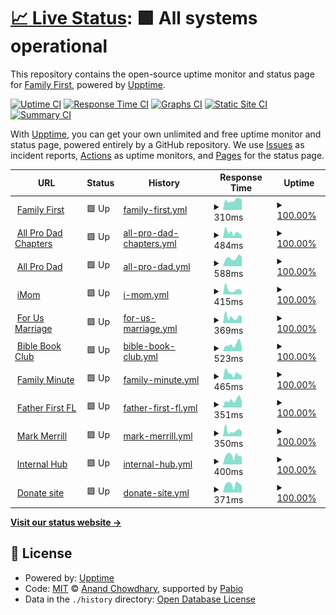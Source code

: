 # [📈 Live Status](https://demo.upptime.js.org): <!--live status--> **🟩 All systems operational**

This repository contains the open-source uptime monitor and status page for [Family First](https://www.familyfirst.net), powered by [Upptime](https://github.com/upptime/upptime).

[![Uptime CI](https://github.com/FamilyFirstAPD/ff-uptime/workflows/Uptime%20CI/badge.svg)](https://github.com/FamilyFirstAPD/ff-uptime/actions?query=workflow%3A%22Uptime+CI%22)
[![Response Time CI](https://github.com/FamilyFirstAPD/ff-uptime/workflows/Response%20Time%20CI/badge.svg)](https://github.com/FamilyFirstAPD/ff-uptime/actions?query=workflow%3A%22Response+Time+CI%22)
[![Graphs CI](https://github.com/FamilyFirstAPD/ff-uptime/workflows/Graphs%20CI/badge.svg)](https://github.com/FamilyFirstAPD/ff-uptime/actions?query=workflow%3A%22Graphs+CI%22)
[![Static Site CI](https://github.com/FamilyFirstAPD/ff-uptime/workflows/Static%20Site%20CI/badge.svg)](https://github.com/FamilyFirstAPD/ff-uptime/actions?query=workflow%3A%22Static+Site+CI%22)
[![Summary CI](https://github.com/FamilyFirstAPD/ff-uptime/workflows/Summary%20CI/badge.svg)](https://github.com/FamilyFirstAPD/ff-uptime/actions?query=workflow%3A%22Summary+CI%22)

With [Upptime](https://upptime.js.org), you can get your own unlimited and free uptime monitor and status page, powered entirely by a GitHub repository. We use [Issues](https://github.com/FamilyFirstAPD/ff-uptime/issues) as incident reports, [Actions](https://github.com/FamilyFirstAPD/ff-uptime/actions) as uptime monitors, and [Pages](https://demo.upptime.js.org) for the status page.

<!--start: status pages-->
<!-- This summary is generated by Upptime (https://github.com/upptime/upptime) -->
<!-- Do not edit this manually, your changes will be overwritten -->
<!-- prettier-ignore -->
| URL | Status | History | Response Time | Uptime |
| --- | ------ | ------- | ------------- | ------ |
| <img alt="" src="https://icons.duckduckgo.com/ip3/familyfirst.net.ico" height="13"> [Family First](https://familyfirst.net) | 🟩 Up | [family-first.yml](https://github.com/FamilyFirstAPD/ff-uptime/commits/HEAD/history/family-first.yml) | <details><summary><img alt="Response time graph" src="./graphs/family-first/response-time-week.png" height="20"> 310ms</summary><br><a href="https://FamilyFirstAPD.github.io/ff-uptime/history/family-first"><img alt="Response time 278" src="https://img.shields.io/endpoint?url=https%3A%2F%2Fraw.githubusercontent.com%2FFamilyFirstAPD%2Fff-uptime%2FHEAD%2Fapi%2Ffamily-first%2Fresponse-time.json"></a><br><a href="https://FamilyFirstAPD.github.io/ff-uptime/history/family-first"><img alt="24-hour response time 340" src="https://img.shields.io/endpoint?url=https%3A%2F%2Fraw.githubusercontent.com%2FFamilyFirstAPD%2Fff-uptime%2FHEAD%2Fapi%2Ffamily-first%2Fresponse-time-day.json"></a><br><a href="https://FamilyFirstAPD.github.io/ff-uptime/history/family-first"><img alt="7-day response time 310" src="https://img.shields.io/endpoint?url=https%3A%2F%2Fraw.githubusercontent.com%2FFamilyFirstAPD%2Fff-uptime%2FHEAD%2Fapi%2Ffamily-first%2Fresponse-time-week.json"></a><br><a href="https://FamilyFirstAPD.github.io/ff-uptime/history/family-first"><img alt="30-day response time 337" src="https://img.shields.io/endpoint?url=https%3A%2F%2Fraw.githubusercontent.com%2FFamilyFirstAPD%2Fff-uptime%2FHEAD%2Fapi%2Ffamily-first%2Fresponse-time-month.json"></a><br><a href="https://FamilyFirstAPD.github.io/ff-uptime/history/family-first"><img alt="1-year response time 278" src="https://img.shields.io/endpoint?url=https%3A%2F%2Fraw.githubusercontent.com%2FFamilyFirstAPD%2Fff-uptime%2FHEAD%2Fapi%2Ffamily-first%2Fresponse-time-year.json"></a></details> | <details><summary><a href="https://FamilyFirstAPD.github.io/ff-uptime/history/family-first">100.00%</a></summary><a href="https://FamilyFirstAPD.github.io/ff-uptime/history/family-first"><img alt="All-time uptime 99.91%" src="https://img.shields.io/endpoint?url=https%3A%2F%2Fraw.githubusercontent.com%2FFamilyFirstAPD%2Fff-uptime%2FHEAD%2Fapi%2Ffamily-first%2Fuptime.json"></a><br><a href="https://FamilyFirstAPD.github.io/ff-uptime/history/family-first"><img alt="24-hour uptime 100.00%" src="https://img.shields.io/endpoint?url=https%3A%2F%2Fraw.githubusercontent.com%2FFamilyFirstAPD%2Fff-uptime%2FHEAD%2Fapi%2Ffamily-first%2Fuptime-day.json"></a><br><a href="https://FamilyFirstAPD.github.io/ff-uptime/history/family-first"><img alt="7-day uptime 100.00%" src="https://img.shields.io/endpoint?url=https%3A%2F%2Fraw.githubusercontent.com%2FFamilyFirstAPD%2Fff-uptime%2FHEAD%2Fapi%2Ffamily-first%2Fuptime-week.json"></a><br><a href="https://FamilyFirstAPD.github.io/ff-uptime/history/family-first"><img alt="30-day uptime 100.00%" src="https://img.shields.io/endpoint?url=https%3A%2F%2Fraw.githubusercontent.com%2FFamilyFirstAPD%2Fff-uptime%2FHEAD%2Fapi%2Ffamily-first%2Fuptime-month.json"></a><br><a href="https://FamilyFirstAPD.github.io/ff-uptime/history/family-first"><img alt="1-year uptime 99.91%" src="https://img.shields.io/endpoint?url=https%3A%2F%2Fraw.githubusercontent.com%2FFamilyFirstAPD%2Fff-uptime%2FHEAD%2Fapi%2Ffamily-first%2Fuptime-year.json"></a></details>
| <img alt="" src="https://icons.duckduckgo.com/ip3/allprodadchapters.com.ico" height="13"> [All Pro Dad Chapters](https://allprodadchapters.com) | 🟩 Up | [all-pro-dad-chapters.yml](https://github.com/FamilyFirstAPD/ff-uptime/commits/HEAD/history/all-pro-dad-chapters.yml) | <details><summary><img alt="Response time graph" src="./graphs/all-pro-dad-chapters/response-time-week.png" height="20"> 484ms</summary><br><a href="https://FamilyFirstAPD.github.io/ff-uptime/history/all-pro-dad-chapters"><img alt="Response time 445" src="https://img.shields.io/endpoint?url=https%3A%2F%2Fraw.githubusercontent.com%2FFamilyFirstAPD%2Fff-uptime%2FHEAD%2Fapi%2Fall-pro-dad-chapters%2Fresponse-time.json"></a><br><a href="https://FamilyFirstAPD.github.io/ff-uptime/history/all-pro-dad-chapters"><img alt="24-hour response time 410" src="https://img.shields.io/endpoint?url=https%3A%2F%2Fraw.githubusercontent.com%2FFamilyFirstAPD%2Fff-uptime%2FHEAD%2Fapi%2Fall-pro-dad-chapters%2Fresponse-time-day.json"></a><br><a href="https://FamilyFirstAPD.github.io/ff-uptime/history/all-pro-dad-chapters"><img alt="7-day response time 484" src="https://img.shields.io/endpoint?url=https%3A%2F%2Fraw.githubusercontent.com%2FFamilyFirstAPD%2Fff-uptime%2FHEAD%2Fapi%2Fall-pro-dad-chapters%2Fresponse-time-week.json"></a><br><a href="https://FamilyFirstAPD.github.io/ff-uptime/history/all-pro-dad-chapters"><img alt="30-day response time 598" src="https://img.shields.io/endpoint?url=https%3A%2F%2Fraw.githubusercontent.com%2FFamilyFirstAPD%2Fff-uptime%2FHEAD%2Fapi%2Fall-pro-dad-chapters%2Fresponse-time-month.json"></a><br><a href="https://FamilyFirstAPD.github.io/ff-uptime/history/all-pro-dad-chapters"><img alt="1-year response time 445" src="https://img.shields.io/endpoint?url=https%3A%2F%2Fraw.githubusercontent.com%2FFamilyFirstAPD%2Fff-uptime%2FHEAD%2Fapi%2Fall-pro-dad-chapters%2Fresponse-time-year.json"></a></details> | <details><summary><a href="https://FamilyFirstAPD.github.io/ff-uptime/history/all-pro-dad-chapters">100.00%</a></summary><a href="https://FamilyFirstAPD.github.io/ff-uptime/history/all-pro-dad-chapters"><img alt="All-time uptime 99.99%" src="https://img.shields.io/endpoint?url=https%3A%2F%2Fraw.githubusercontent.com%2FFamilyFirstAPD%2Fff-uptime%2FHEAD%2Fapi%2Fall-pro-dad-chapters%2Fuptime.json"></a><br><a href="https://FamilyFirstAPD.github.io/ff-uptime/history/all-pro-dad-chapters"><img alt="24-hour uptime 100.00%" src="https://img.shields.io/endpoint?url=https%3A%2F%2Fraw.githubusercontent.com%2FFamilyFirstAPD%2Fff-uptime%2FHEAD%2Fapi%2Fall-pro-dad-chapters%2Fuptime-day.json"></a><br><a href="https://FamilyFirstAPD.github.io/ff-uptime/history/all-pro-dad-chapters"><img alt="7-day uptime 100.00%" src="https://img.shields.io/endpoint?url=https%3A%2F%2Fraw.githubusercontent.com%2FFamilyFirstAPD%2Fff-uptime%2FHEAD%2Fapi%2Fall-pro-dad-chapters%2Fuptime-week.json"></a><br><a href="https://FamilyFirstAPD.github.io/ff-uptime/history/all-pro-dad-chapters"><img alt="30-day uptime 100.00%" src="https://img.shields.io/endpoint?url=https%3A%2F%2Fraw.githubusercontent.com%2FFamilyFirstAPD%2Fff-uptime%2FHEAD%2Fapi%2Fall-pro-dad-chapters%2Fuptime-month.json"></a><br><a href="https://FamilyFirstAPD.github.io/ff-uptime/history/all-pro-dad-chapters"><img alt="1-year uptime 99.99%" src="https://img.shields.io/endpoint?url=https%3A%2F%2Fraw.githubusercontent.com%2FFamilyFirstAPD%2Fff-uptime%2FHEAD%2Fapi%2Fall-pro-dad-chapters%2Fuptime-year.json"></a></details>
| <img alt="" src="https://icons.duckduckgo.com/ip3/www.allprodad.com.ico" height="13"> [All Pro Dad](https://www.allprodad.com) | 🟩 Up | [all-pro-dad.yml](https://github.com/FamilyFirstAPD/ff-uptime/commits/HEAD/history/all-pro-dad.yml) | <details><summary><img alt="Response time graph" src="./graphs/all-pro-dad/response-time-week.png" height="20"> 588ms</summary><br><a href="https://FamilyFirstAPD.github.io/ff-uptime/history/all-pro-dad"><img alt="Response time 297" src="https://img.shields.io/endpoint?url=https%3A%2F%2Fraw.githubusercontent.com%2FFamilyFirstAPD%2Fff-uptime%2FHEAD%2Fapi%2Fall-pro-dad%2Fresponse-time.json"></a><br><a href="https://FamilyFirstAPD.github.io/ff-uptime/history/all-pro-dad"><img alt="24-hour response time 509" src="https://img.shields.io/endpoint?url=https%3A%2F%2Fraw.githubusercontent.com%2FFamilyFirstAPD%2Fff-uptime%2FHEAD%2Fapi%2Fall-pro-dad%2Fresponse-time-day.json"></a><br><a href="https://FamilyFirstAPD.github.io/ff-uptime/history/all-pro-dad"><img alt="7-day response time 588" src="https://img.shields.io/endpoint?url=https%3A%2F%2Fraw.githubusercontent.com%2FFamilyFirstAPD%2Fff-uptime%2FHEAD%2Fapi%2Fall-pro-dad%2Fresponse-time-week.json"></a><br><a href="https://FamilyFirstAPD.github.io/ff-uptime/history/all-pro-dad"><img alt="30-day response time 546" src="https://img.shields.io/endpoint?url=https%3A%2F%2Fraw.githubusercontent.com%2FFamilyFirstAPD%2Fff-uptime%2FHEAD%2Fapi%2Fall-pro-dad%2Fresponse-time-month.json"></a><br><a href="https://FamilyFirstAPD.github.io/ff-uptime/history/all-pro-dad"><img alt="1-year response time 297" src="https://img.shields.io/endpoint?url=https%3A%2F%2Fraw.githubusercontent.com%2FFamilyFirstAPD%2Fff-uptime%2FHEAD%2Fapi%2Fall-pro-dad%2Fresponse-time-year.json"></a></details> | <details><summary><a href="https://FamilyFirstAPD.github.io/ff-uptime/history/all-pro-dad">100.00%</a></summary><a href="https://FamilyFirstAPD.github.io/ff-uptime/history/all-pro-dad"><img alt="All-time uptime 100.00%" src="https://img.shields.io/endpoint?url=https%3A%2F%2Fraw.githubusercontent.com%2FFamilyFirstAPD%2Fff-uptime%2FHEAD%2Fapi%2Fall-pro-dad%2Fuptime.json"></a><br><a href="https://FamilyFirstAPD.github.io/ff-uptime/history/all-pro-dad"><img alt="24-hour uptime 100.00%" src="https://img.shields.io/endpoint?url=https%3A%2F%2Fraw.githubusercontent.com%2FFamilyFirstAPD%2Fff-uptime%2FHEAD%2Fapi%2Fall-pro-dad%2Fuptime-day.json"></a><br><a href="https://FamilyFirstAPD.github.io/ff-uptime/history/all-pro-dad"><img alt="7-day uptime 100.00%" src="https://img.shields.io/endpoint?url=https%3A%2F%2Fraw.githubusercontent.com%2FFamilyFirstAPD%2Fff-uptime%2FHEAD%2Fapi%2Fall-pro-dad%2Fuptime-week.json"></a><br><a href="https://FamilyFirstAPD.github.io/ff-uptime/history/all-pro-dad"><img alt="30-day uptime 100.00%" src="https://img.shields.io/endpoint?url=https%3A%2F%2Fraw.githubusercontent.com%2FFamilyFirstAPD%2Fff-uptime%2FHEAD%2Fapi%2Fall-pro-dad%2Fuptime-month.json"></a><br><a href="https://FamilyFirstAPD.github.io/ff-uptime/history/all-pro-dad"><img alt="1-year uptime 100.00%" src="https://img.shields.io/endpoint?url=https%3A%2F%2Fraw.githubusercontent.com%2FFamilyFirstAPD%2Fff-uptime%2FHEAD%2Fapi%2Fall-pro-dad%2Fuptime-year.json"></a></details>
| <img alt="" src="https://icons.duckduckgo.com/ip3/www.imom.com.ico" height="13"> [iMom](https://www.imom.com) | 🟩 Up | [i-mom.yml](https://github.com/FamilyFirstAPD/ff-uptime/commits/HEAD/history/i-mom.yml) | <details><summary><img alt="Response time graph" src="./graphs/i-mom/response-time-week.png" height="20"> 415ms</summary><br><a href="https://FamilyFirstAPD.github.io/ff-uptime/history/i-mom"><img alt="Response time 461" src="https://img.shields.io/endpoint?url=https%3A%2F%2Fraw.githubusercontent.com%2FFamilyFirstAPD%2Fff-uptime%2FHEAD%2Fapi%2Fi-mom%2Fresponse-time.json"></a><br><a href="https://FamilyFirstAPD.github.io/ff-uptime/history/i-mom"><img alt="24-hour response time 525" src="https://img.shields.io/endpoint?url=https%3A%2F%2Fraw.githubusercontent.com%2FFamilyFirstAPD%2Fff-uptime%2FHEAD%2Fapi%2Fi-mom%2Fresponse-time-day.json"></a><br><a href="https://FamilyFirstAPD.github.io/ff-uptime/history/i-mom"><img alt="7-day response time 415" src="https://img.shields.io/endpoint?url=https%3A%2F%2Fraw.githubusercontent.com%2FFamilyFirstAPD%2Fff-uptime%2FHEAD%2Fapi%2Fi-mom%2Fresponse-time-week.json"></a><br><a href="https://FamilyFirstAPD.github.io/ff-uptime/history/i-mom"><img alt="30-day response time 506" src="https://img.shields.io/endpoint?url=https%3A%2F%2Fraw.githubusercontent.com%2FFamilyFirstAPD%2Fff-uptime%2FHEAD%2Fapi%2Fi-mom%2Fresponse-time-month.json"></a><br><a href="https://FamilyFirstAPD.github.io/ff-uptime/history/i-mom"><img alt="1-year response time 461" src="https://img.shields.io/endpoint?url=https%3A%2F%2Fraw.githubusercontent.com%2FFamilyFirstAPD%2Fff-uptime%2FHEAD%2Fapi%2Fi-mom%2Fresponse-time-year.json"></a></details> | <details><summary><a href="https://FamilyFirstAPD.github.io/ff-uptime/history/i-mom">100.00%</a></summary><a href="https://FamilyFirstAPD.github.io/ff-uptime/history/i-mom"><img alt="All-time uptime 100.00%" src="https://img.shields.io/endpoint?url=https%3A%2F%2Fraw.githubusercontent.com%2FFamilyFirstAPD%2Fff-uptime%2FHEAD%2Fapi%2Fi-mom%2Fuptime.json"></a><br><a href="https://FamilyFirstAPD.github.io/ff-uptime/history/i-mom"><img alt="24-hour uptime 100.00%" src="https://img.shields.io/endpoint?url=https%3A%2F%2Fraw.githubusercontent.com%2FFamilyFirstAPD%2Fff-uptime%2FHEAD%2Fapi%2Fi-mom%2Fuptime-day.json"></a><br><a href="https://FamilyFirstAPD.github.io/ff-uptime/history/i-mom"><img alt="7-day uptime 100.00%" src="https://img.shields.io/endpoint?url=https%3A%2F%2Fraw.githubusercontent.com%2FFamilyFirstAPD%2Fff-uptime%2FHEAD%2Fapi%2Fi-mom%2Fuptime-week.json"></a><br><a href="https://FamilyFirstAPD.github.io/ff-uptime/history/i-mom"><img alt="30-day uptime 100.00%" src="https://img.shields.io/endpoint?url=https%3A%2F%2Fraw.githubusercontent.com%2FFamilyFirstAPD%2Fff-uptime%2FHEAD%2Fapi%2Fi-mom%2Fuptime-month.json"></a><br><a href="https://FamilyFirstAPD.github.io/ff-uptime/history/i-mom"><img alt="1-year uptime 100.00%" src="https://img.shields.io/endpoint?url=https%3A%2F%2Fraw.githubusercontent.com%2FFamilyFirstAPD%2Fff-uptime%2FHEAD%2Fapi%2Fi-mom%2Fuptime-year.json"></a></details>
| <img alt="" src="https://icons.duckduckgo.com/ip3/forusmarriage.com.ico" height="13"> [For Us Marriage](https://forusmarriage.com) | 🟩 Up | [for-us-marriage.yml](https://github.com/FamilyFirstAPD/ff-uptime/commits/HEAD/history/for-us-marriage.yml) | <details><summary><img alt="Response time graph" src="./graphs/for-us-marriage/response-time-week.png" height="20"> 369ms</summary><br><a href="https://FamilyFirstAPD.github.io/ff-uptime/history/for-us-marriage"><img alt="Response time 503" src="https://img.shields.io/endpoint?url=https%3A%2F%2Fraw.githubusercontent.com%2FFamilyFirstAPD%2Fff-uptime%2FHEAD%2Fapi%2Ffor-us-marriage%2Fresponse-time.json"></a><br><a href="https://FamilyFirstAPD.github.io/ff-uptime/history/for-us-marriage"><img alt="24-hour response time 374" src="https://img.shields.io/endpoint?url=https%3A%2F%2Fraw.githubusercontent.com%2FFamilyFirstAPD%2Fff-uptime%2FHEAD%2Fapi%2Ffor-us-marriage%2Fresponse-time-day.json"></a><br><a href="https://FamilyFirstAPD.github.io/ff-uptime/history/for-us-marriage"><img alt="7-day response time 369" src="https://img.shields.io/endpoint?url=https%3A%2F%2Fraw.githubusercontent.com%2FFamilyFirstAPD%2Fff-uptime%2FHEAD%2Fapi%2Ffor-us-marriage%2Fresponse-time-week.json"></a><br><a href="https://FamilyFirstAPD.github.io/ff-uptime/history/for-us-marriage"><img alt="30-day response time 528" src="https://img.shields.io/endpoint?url=https%3A%2F%2Fraw.githubusercontent.com%2FFamilyFirstAPD%2Fff-uptime%2FHEAD%2Fapi%2Ffor-us-marriage%2Fresponse-time-month.json"></a><br><a href="https://FamilyFirstAPD.github.io/ff-uptime/history/for-us-marriage"><img alt="1-year response time 503" src="https://img.shields.io/endpoint?url=https%3A%2F%2Fraw.githubusercontent.com%2FFamilyFirstAPD%2Fff-uptime%2FHEAD%2Fapi%2Ffor-us-marriage%2Fresponse-time-year.json"></a></details> | <details><summary><a href="https://FamilyFirstAPD.github.io/ff-uptime/history/for-us-marriage">100.00%</a></summary><a href="https://FamilyFirstAPD.github.io/ff-uptime/history/for-us-marriage"><img alt="All-time uptime 99.93%" src="https://img.shields.io/endpoint?url=https%3A%2F%2Fraw.githubusercontent.com%2FFamilyFirstAPD%2Fff-uptime%2FHEAD%2Fapi%2Ffor-us-marriage%2Fuptime.json"></a><br><a href="https://FamilyFirstAPD.github.io/ff-uptime/history/for-us-marriage"><img alt="24-hour uptime 100.00%" src="https://img.shields.io/endpoint?url=https%3A%2F%2Fraw.githubusercontent.com%2FFamilyFirstAPD%2Fff-uptime%2FHEAD%2Fapi%2Ffor-us-marriage%2Fuptime-day.json"></a><br><a href="https://FamilyFirstAPD.github.io/ff-uptime/history/for-us-marriage"><img alt="7-day uptime 100.00%" src="https://img.shields.io/endpoint?url=https%3A%2F%2Fraw.githubusercontent.com%2FFamilyFirstAPD%2Fff-uptime%2FHEAD%2Fapi%2Ffor-us-marriage%2Fuptime-week.json"></a><br><a href="https://FamilyFirstAPD.github.io/ff-uptime/history/for-us-marriage"><img alt="30-day uptime 100.00%" src="https://img.shields.io/endpoint?url=https%3A%2F%2Fraw.githubusercontent.com%2FFamilyFirstAPD%2Fff-uptime%2FHEAD%2Fapi%2Ffor-us-marriage%2Fuptime-month.json"></a><br><a href="https://FamilyFirstAPD.github.io/ff-uptime/history/for-us-marriage"><img alt="1-year uptime 99.93%" src="https://img.shields.io/endpoint?url=https%3A%2F%2Fraw.githubusercontent.com%2FFamilyFirstAPD%2Fff-uptime%2FHEAD%2Fapi%2Ffor-us-marriage%2Fuptime-year.json"></a></details>
| <img alt="" src="https://icons.duckduckgo.com/ip3/www.biblebookclubpodcast.com.ico" height="13"> [Bible Book Club](https://www.biblebookclubpodcast.com) | 🟩 Up | [bible-book-club.yml](https://github.com/FamilyFirstAPD/ff-uptime/commits/HEAD/history/bible-book-club.yml) | <details><summary><img alt="Response time graph" src="./graphs/bible-book-club/response-time-week.png" height="20"> 523ms</summary><br><a href="https://FamilyFirstAPD.github.io/ff-uptime/history/bible-book-club"><img alt="Response time 375" src="https://img.shields.io/endpoint?url=https%3A%2F%2Fraw.githubusercontent.com%2FFamilyFirstAPD%2Fff-uptime%2FHEAD%2Fapi%2Fbible-book-club%2Fresponse-time.json"></a><br><a href="https://FamilyFirstAPD.github.io/ff-uptime/history/bible-book-club"><img alt="24-hour response time 490" src="https://img.shields.io/endpoint?url=https%3A%2F%2Fraw.githubusercontent.com%2FFamilyFirstAPD%2Fff-uptime%2FHEAD%2Fapi%2Fbible-book-club%2Fresponse-time-day.json"></a><br><a href="https://FamilyFirstAPD.github.io/ff-uptime/history/bible-book-club"><img alt="7-day response time 523" src="https://img.shields.io/endpoint?url=https%3A%2F%2Fraw.githubusercontent.com%2FFamilyFirstAPD%2Fff-uptime%2FHEAD%2Fapi%2Fbible-book-club%2Fresponse-time-week.json"></a><br><a href="https://FamilyFirstAPD.github.io/ff-uptime/history/bible-book-club"><img alt="30-day response time 495" src="https://img.shields.io/endpoint?url=https%3A%2F%2Fraw.githubusercontent.com%2FFamilyFirstAPD%2Fff-uptime%2FHEAD%2Fapi%2Fbible-book-club%2Fresponse-time-month.json"></a><br><a href="https://FamilyFirstAPD.github.io/ff-uptime/history/bible-book-club"><img alt="1-year response time 375" src="https://img.shields.io/endpoint?url=https%3A%2F%2Fraw.githubusercontent.com%2FFamilyFirstAPD%2Fff-uptime%2FHEAD%2Fapi%2Fbible-book-club%2Fresponse-time-year.json"></a></details> | <details><summary><a href="https://FamilyFirstAPD.github.io/ff-uptime/history/bible-book-club">100.00%</a></summary><a href="https://FamilyFirstAPD.github.io/ff-uptime/history/bible-book-club"><img alt="All-time uptime 100.00%" src="https://img.shields.io/endpoint?url=https%3A%2F%2Fraw.githubusercontent.com%2FFamilyFirstAPD%2Fff-uptime%2FHEAD%2Fapi%2Fbible-book-club%2Fuptime.json"></a><br><a href="https://FamilyFirstAPD.github.io/ff-uptime/history/bible-book-club"><img alt="24-hour uptime 100.00%" src="https://img.shields.io/endpoint?url=https%3A%2F%2Fraw.githubusercontent.com%2FFamilyFirstAPD%2Fff-uptime%2FHEAD%2Fapi%2Fbible-book-club%2Fuptime-day.json"></a><br><a href="https://FamilyFirstAPD.github.io/ff-uptime/history/bible-book-club"><img alt="7-day uptime 100.00%" src="https://img.shields.io/endpoint?url=https%3A%2F%2Fraw.githubusercontent.com%2FFamilyFirstAPD%2Fff-uptime%2FHEAD%2Fapi%2Fbible-book-club%2Fuptime-week.json"></a><br><a href="https://FamilyFirstAPD.github.io/ff-uptime/history/bible-book-club"><img alt="30-day uptime 100.00%" src="https://img.shields.io/endpoint?url=https%3A%2F%2Fraw.githubusercontent.com%2FFamilyFirstAPD%2Fff-uptime%2FHEAD%2Fapi%2Fbible-book-club%2Fuptime-month.json"></a><br><a href="https://FamilyFirstAPD.github.io/ff-uptime/history/bible-book-club"><img alt="1-year uptime 100.00%" src="https://img.shields.io/endpoint?url=https%3A%2F%2Fraw.githubusercontent.com%2FFamilyFirstAPD%2Fff-uptime%2FHEAD%2Fapi%2Fbible-book-club%2Fuptime-year.json"></a></details>
| <img alt="" src="https://icons.duckduckgo.com/ip3/www.familyminute.com.ico" height="13"> [Family Minute](https://www.familyminute.com) | 🟩 Up | [family-minute.yml](https://github.com/FamilyFirstAPD/ff-uptime/commits/HEAD/history/family-minute.yml) | <details><summary><img alt="Response time graph" src="./graphs/family-minute/response-time-week.png" height="20"> 465ms</summary><br><a href="https://FamilyFirstAPD.github.io/ff-uptime/history/family-minute"><img alt="Response time 578" src="https://img.shields.io/endpoint?url=https%3A%2F%2Fraw.githubusercontent.com%2FFamilyFirstAPD%2Fff-uptime%2FHEAD%2Fapi%2Ffamily-minute%2Fresponse-time.json"></a><br><a href="https://FamilyFirstAPD.github.io/ff-uptime/history/family-minute"><img alt="24-hour response time 430" src="https://img.shields.io/endpoint?url=https%3A%2F%2Fraw.githubusercontent.com%2FFamilyFirstAPD%2Fff-uptime%2FHEAD%2Fapi%2Ffamily-minute%2Fresponse-time-day.json"></a><br><a href="https://FamilyFirstAPD.github.io/ff-uptime/history/family-minute"><img alt="7-day response time 465" src="https://img.shields.io/endpoint?url=https%3A%2F%2Fraw.githubusercontent.com%2FFamilyFirstAPD%2Fff-uptime%2FHEAD%2Fapi%2Ffamily-minute%2Fresponse-time-week.json"></a><br><a href="https://FamilyFirstAPD.github.io/ff-uptime/history/family-minute"><img alt="30-day response time 821" src="https://img.shields.io/endpoint?url=https%3A%2F%2Fraw.githubusercontent.com%2FFamilyFirstAPD%2Fff-uptime%2FHEAD%2Fapi%2Ffamily-minute%2Fresponse-time-month.json"></a><br><a href="https://FamilyFirstAPD.github.io/ff-uptime/history/family-minute"><img alt="1-year response time 578" src="https://img.shields.io/endpoint?url=https%3A%2F%2Fraw.githubusercontent.com%2FFamilyFirstAPD%2Fff-uptime%2FHEAD%2Fapi%2Ffamily-minute%2Fresponse-time-year.json"></a></details> | <details><summary><a href="https://FamilyFirstAPD.github.io/ff-uptime/history/family-minute">100.00%</a></summary><a href="https://FamilyFirstAPD.github.io/ff-uptime/history/family-minute"><img alt="All-time uptime 100.00%" src="https://img.shields.io/endpoint?url=https%3A%2F%2Fraw.githubusercontent.com%2FFamilyFirstAPD%2Fff-uptime%2FHEAD%2Fapi%2Ffamily-minute%2Fuptime.json"></a><br><a href="https://FamilyFirstAPD.github.io/ff-uptime/history/family-minute"><img alt="24-hour uptime 100.00%" src="https://img.shields.io/endpoint?url=https%3A%2F%2Fraw.githubusercontent.com%2FFamilyFirstAPD%2Fff-uptime%2FHEAD%2Fapi%2Ffamily-minute%2Fuptime-day.json"></a><br><a href="https://FamilyFirstAPD.github.io/ff-uptime/history/family-minute"><img alt="7-day uptime 100.00%" src="https://img.shields.io/endpoint?url=https%3A%2F%2Fraw.githubusercontent.com%2FFamilyFirstAPD%2Fff-uptime%2FHEAD%2Fapi%2Ffamily-minute%2Fuptime-week.json"></a><br><a href="https://FamilyFirstAPD.github.io/ff-uptime/history/family-minute"><img alt="30-day uptime 100.00%" src="https://img.shields.io/endpoint?url=https%3A%2F%2Fraw.githubusercontent.com%2FFamilyFirstAPD%2Fff-uptime%2FHEAD%2Fapi%2Ffamily-minute%2Fuptime-month.json"></a><br><a href="https://FamilyFirstAPD.github.io/ff-uptime/history/family-minute"><img alt="1-year uptime 100.00%" src="https://img.shields.io/endpoint?url=https%3A%2F%2Fraw.githubusercontent.com%2FFamilyFirstAPD%2Fff-uptime%2FHEAD%2Fapi%2Ffamily-minute%2Fuptime-year.json"></a></details>
| <img alt="" src="https://icons.duckduckgo.com/ip3/fatherfirstfl.com.ico" height="13"> [Father First FL](https://fatherfirstfl.com) | 🟩 Up | [father-first-fl.yml](https://github.com/FamilyFirstAPD/ff-uptime/commits/HEAD/history/father-first-fl.yml) | <details><summary><img alt="Response time graph" src="./graphs/father-first-fl/response-time-week.png" height="20"> 351ms</summary><br><a href="https://FamilyFirstAPD.github.io/ff-uptime/history/father-first-fl"><img alt="Response time 366" src="https://img.shields.io/endpoint?url=https%3A%2F%2Fraw.githubusercontent.com%2FFamilyFirstAPD%2Fff-uptime%2FHEAD%2Fapi%2Ffather-first-fl%2Fresponse-time.json"></a><br><a href="https://FamilyFirstAPD.github.io/ff-uptime/history/father-first-fl"><img alt="24-hour response time 335" src="https://img.shields.io/endpoint?url=https%3A%2F%2Fraw.githubusercontent.com%2FFamilyFirstAPD%2Fff-uptime%2FHEAD%2Fapi%2Ffather-first-fl%2Fresponse-time-day.json"></a><br><a href="https://FamilyFirstAPD.github.io/ff-uptime/history/father-first-fl"><img alt="7-day response time 351" src="https://img.shields.io/endpoint?url=https%3A%2F%2Fraw.githubusercontent.com%2FFamilyFirstAPD%2Fff-uptime%2FHEAD%2Fapi%2Ffather-first-fl%2Fresponse-time-week.json"></a><br><a href="https://FamilyFirstAPD.github.io/ff-uptime/history/father-first-fl"><img alt="30-day response time 403" src="https://img.shields.io/endpoint?url=https%3A%2F%2Fraw.githubusercontent.com%2FFamilyFirstAPD%2Fff-uptime%2FHEAD%2Fapi%2Ffather-first-fl%2Fresponse-time-month.json"></a><br><a href="https://FamilyFirstAPD.github.io/ff-uptime/history/father-first-fl"><img alt="1-year response time 366" src="https://img.shields.io/endpoint?url=https%3A%2F%2Fraw.githubusercontent.com%2FFamilyFirstAPD%2Fff-uptime%2FHEAD%2Fapi%2Ffather-first-fl%2Fresponse-time-year.json"></a></details> | <details><summary><a href="https://FamilyFirstAPD.github.io/ff-uptime/history/father-first-fl">100.00%</a></summary><a href="https://FamilyFirstAPD.github.io/ff-uptime/history/father-first-fl"><img alt="All-time uptime 99.89%" src="https://img.shields.io/endpoint?url=https%3A%2F%2Fraw.githubusercontent.com%2FFamilyFirstAPD%2Fff-uptime%2FHEAD%2Fapi%2Ffather-first-fl%2Fuptime.json"></a><br><a href="https://FamilyFirstAPD.github.io/ff-uptime/history/father-first-fl"><img alt="24-hour uptime 100.00%" src="https://img.shields.io/endpoint?url=https%3A%2F%2Fraw.githubusercontent.com%2FFamilyFirstAPD%2Fff-uptime%2FHEAD%2Fapi%2Ffather-first-fl%2Fuptime-day.json"></a><br><a href="https://FamilyFirstAPD.github.io/ff-uptime/history/father-first-fl"><img alt="7-day uptime 100.00%" src="https://img.shields.io/endpoint?url=https%3A%2F%2Fraw.githubusercontent.com%2FFamilyFirstAPD%2Fff-uptime%2FHEAD%2Fapi%2Ffather-first-fl%2Fuptime-week.json"></a><br><a href="https://FamilyFirstAPD.github.io/ff-uptime/history/father-first-fl"><img alt="30-day uptime 100.00%" src="https://img.shields.io/endpoint?url=https%3A%2F%2Fraw.githubusercontent.com%2FFamilyFirstAPD%2Fff-uptime%2FHEAD%2Fapi%2Ffather-first-fl%2Fuptime-month.json"></a><br><a href="https://FamilyFirstAPD.github.io/ff-uptime/history/father-first-fl"><img alt="1-year uptime 99.89%" src="https://img.shields.io/endpoint?url=https%3A%2F%2Fraw.githubusercontent.com%2FFamilyFirstAPD%2Fff-uptime%2FHEAD%2Fapi%2Ffather-first-fl%2Fuptime-year.json"></a></details>
| <img alt="" src="https://icons.duckduckgo.com/ip3/www.markmerrill.com.ico" height="13"> [Mark Merrill](https://www.markmerrill.com) | 🟩 Up | [mark-merrill.yml](https://github.com/FamilyFirstAPD/ff-uptime/commits/HEAD/history/mark-merrill.yml) | <details><summary><img alt="Response time graph" src="./graphs/mark-merrill/response-time-week.png" height="20"> 350ms</summary><br><a href="https://FamilyFirstAPD.github.io/ff-uptime/history/mark-merrill"><img alt="Response time 508" src="https://img.shields.io/endpoint?url=https%3A%2F%2Fraw.githubusercontent.com%2FFamilyFirstAPD%2Fff-uptime%2FHEAD%2Fapi%2Fmark-merrill%2Fresponse-time.json"></a><br><a href="https://FamilyFirstAPD.github.io/ff-uptime/history/mark-merrill"><img alt="24-hour response time 339" src="https://img.shields.io/endpoint?url=https%3A%2F%2Fraw.githubusercontent.com%2FFamilyFirstAPD%2Fff-uptime%2FHEAD%2Fapi%2Fmark-merrill%2Fresponse-time-day.json"></a><br><a href="https://FamilyFirstAPD.github.io/ff-uptime/history/mark-merrill"><img alt="7-day response time 350" src="https://img.shields.io/endpoint?url=https%3A%2F%2Fraw.githubusercontent.com%2FFamilyFirstAPD%2Fff-uptime%2FHEAD%2Fapi%2Fmark-merrill%2Fresponse-time-week.json"></a><br><a href="https://FamilyFirstAPD.github.io/ff-uptime/history/mark-merrill"><img alt="30-day response time 386" src="https://img.shields.io/endpoint?url=https%3A%2F%2Fraw.githubusercontent.com%2FFamilyFirstAPD%2Fff-uptime%2FHEAD%2Fapi%2Fmark-merrill%2Fresponse-time-month.json"></a><br><a href="https://FamilyFirstAPD.github.io/ff-uptime/history/mark-merrill"><img alt="1-year response time 508" src="https://img.shields.io/endpoint?url=https%3A%2F%2Fraw.githubusercontent.com%2FFamilyFirstAPD%2Fff-uptime%2FHEAD%2Fapi%2Fmark-merrill%2Fresponse-time-year.json"></a></details> | <details><summary><a href="https://FamilyFirstAPD.github.io/ff-uptime/history/mark-merrill">100.00%</a></summary><a href="https://FamilyFirstAPD.github.io/ff-uptime/history/mark-merrill"><img alt="All-time uptime 99.94%" src="https://img.shields.io/endpoint?url=https%3A%2F%2Fraw.githubusercontent.com%2FFamilyFirstAPD%2Fff-uptime%2FHEAD%2Fapi%2Fmark-merrill%2Fuptime.json"></a><br><a href="https://FamilyFirstAPD.github.io/ff-uptime/history/mark-merrill"><img alt="24-hour uptime 100.00%" src="https://img.shields.io/endpoint?url=https%3A%2F%2Fraw.githubusercontent.com%2FFamilyFirstAPD%2Fff-uptime%2FHEAD%2Fapi%2Fmark-merrill%2Fuptime-day.json"></a><br><a href="https://FamilyFirstAPD.github.io/ff-uptime/history/mark-merrill"><img alt="7-day uptime 100.00%" src="https://img.shields.io/endpoint?url=https%3A%2F%2Fraw.githubusercontent.com%2FFamilyFirstAPD%2Fff-uptime%2FHEAD%2Fapi%2Fmark-merrill%2Fuptime-week.json"></a><br><a href="https://FamilyFirstAPD.github.io/ff-uptime/history/mark-merrill"><img alt="30-day uptime 100.00%" src="https://img.shields.io/endpoint?url=https%3A%2F%2Fraw.githubusercontent.com%2FFamilyFirstAPD%2Fff-uptime%2FHEAD%2Fapi%2Fmark-merrill%2Fuptime-month.json"></a><br><a href="https://FamilyFirstAPD.github.io/ff-uptime/history/mark-merrill"><img alt="1-year uptime 99.94%" src="https://img.shields.io/endpoint?url=https%3A%2F%2Fraw.githubusercontent.com%2FFamilyFirstAPD%2Fff-uptime%2FHEAD%2Fapi%2Fmark-merrill%2Fuptime-year.json"></a></details>
| <img alt="" src="https://icons.duckduckgo.com/ip3/internal.familyfirst.net.ico" height="13"> [Internal Hub](https://internal.familyfirst.net) | 🟩 Up | [internal-hub.yml](https://github.com/FamilyFirstAPD/ff-uptime/commits/HEAD/history/internal-hub.yml) | <details><summary><img alt="Response time graph" src="./graphs/internal-hub/response-time-week.png" height="20"> 400ms</summary><br><a href="https://FamilyFirstAPD.github.io/ff-uptime/history/internal-hub"><img alt="Response time 402" src="https://img.shields.io/endpoint?url=https%3A%2F%2Fraw.githubusercontent.com%2FFamilyFirstAPD%2Fff-uptime%2FHEAD%2Fapi%2Finternal-hub%2Fresponse-time.json"></a><br><a href="https://FamilyFirstAPD.github.io/ff-uptime/history/internal-hub"><img alt="24-hour response time 277" src="https://img.shields.io/endpoint?url=https%3A%2F%2Fraw.githubusercontent.com%2FFamilyFirstAPD%2Fff-uptime%2FHEAD%2Fapi%2Finternal-hub%2Fresponse-time-day.json"></a><br><a href="https://FamilyFirstAPD.github.io/ff-uptime/history/internal-hub"><img alt="7-day response time 400" src="https://img.shields.io/endpoint?url=https%3A%2F%2Fraw.githubusercontent.com%2FFamilyFirstAPD%2Fff-uptime%2FHEAD%2Fapi%2Finternal-hub%2Fresponse-time-week.json"></a><br><a href="https://FamilyFirstAPD.github.io/ff-uptime/history/internal-hub"><img alt="30-day response time 496" src="https://img.shields.io/endpoint?url=https%3A%2F%2Fraw.githubusercontent.com%2FFamilyFirstAPD%2Fff-uptime%2FHEAD%2Fapi%2Finternal-hub%2Fresponse-time-month.json"></a><br><a href="https://FamilyFirstAPD.github.io/ff-uptime/history/internal-hub"><img alt="1-year response time 402" src="https://img.shields.io/endpoint?url=https%3A%2F%2Fraw.githubusercontent.com%2FFamilyFirstAPD%2Fff-uptime%2FHEAD%2Fapi%2Finternal-hub%2Fresponse-time-year.json"></a></details> | <details><summary><a href="https://FamilyFirstAPD.github.io/ff-uptime/history/internal-hub">100.00%</a></summary><a href="https://FamilyFirstAPD.github.io/ff-uptime/history/internal-hub"><img alt="All-time uptime 100.00%" src="https://img.shields.io/endpoint?url=https%3A%2F%2Fraw.githubusercontent.com%2FFamilyFirstAPD%2Fff-uptime%2FHEAD%2Fapi%2Finternal-hub%2Fuptime.json"></a><br><a href="https://FamilyFirstAPD.github.io/ff-uptime/history/internal-hub"><img alt="24-hour uptime 100.00%" src="https://img.shields.io/endpoint?url=https%3A%2F%2Fraw.githubusercontent.com%2FFamilyFirstAPD%2Fff-uptime%2FHEAD%2Fapi%2Finternal-hub%2Fuptime-day.json"></a><br><a href="https://FamilyFirstAPD.github.io/ff-uptime/history/internal-hub"><img alt="7-day uptime 100.00%" src="https://img.shields.io/endpoint?url=https%3A%2F%2Fraw.githubusercontent.com%2FFamilyFirstAPD%2Fff-uptime%2FHEAD%2Fapi%2Finternal-hub%2Fuptime-week.json"></a><br><a href="https://FamilyFirstAPD.github.io/ff-uptime/history/internal-hub"><img alt="30-day uptime 100.00%" src="https://img.shields.io/endpoint?url=https%3A%2F%2Fraw.githubusercontent.com%2FFamilyFirstAPD%2Fff-uptime%2FHEAD%2Fapi%2Finternal-hub%2Fuptime-month.json"></a><br><a href="https://FamilyFirstAPD.github.io/ff-uptime/history/internal-hub"><img alt="1-year uptime 100.00%" src="https://img.shields.io/endpoint?url=https%3A%2F%2Fraw.githubusercontent.com%2FFamilyFirstAPD%2Fff-uptime%2FHEAD%2Fapi%2Finternal-hub%2Fuptime-year.json"></a></details>
| <img alt="" src="https://icons.duckduckgo.com/ip3/donate.familyfirst.net.ico" height="13"> [Donate site](https://donate.familyfirst.net) | 🟩 Up | [donate-site.yml](https://github.com/FamilyFirstAPD/ff-uptime/commits/HEAD/history/donate-site.yml) | <details><summary><img alt="Response time graph" src="./graphs/donate-site/response-time-week.png" height="20"> 371ms</summary><br><a href="https://FamilyFirstAPD.github.io/ff-uptime/history/donate-site"><img alt="Response time 372" src="https://img.shields.io/endpoint?url=https%3A%2F%2Fraw.githubusercontent.com%2FFamilyFirstAPD%2Fff-uptime%2FHEAD%2Fapi%2Fdonate-site%2Fresponse-time.json"></a><br><a href="https://FamilyFirstAPD.github.io/ff-uptime/history/donate-site"><img alt="24-hour response time 301" src="https://img.shields.io/endpoint?url=https%3A%2F%2Fraw.githubusercontent.com%2FFamilyFirstAPD%2Fff-uptime%2FHEAD%2Fapi%2Fdonate-site%2Fresponse-time-day.json"></a><br><a href="https://FamilyFirstAPD.github.io/ff-uptime/history/donate-site"><img alt="7-day response time 371" src="https://img.shields.io/endpoint?url=https%3A%2F%2Fraw.githubusercontent.com%2FFamilyFirstAPD%2Fff-uptime%2FHEAD%2Fapi%2Fdonate-site%2Fresponse-time-week.json"></a><br><a href="https://FamilyFirstAPD.github.io/ff-uptime/history/donate-site"><img alt="30-day response time 556" src="https://img.shields.io/endpoint?url=https%3A%2F%2Fraw.githubusercontent.com%2FFamilyFirstAPD%2Fff-uptime%2FHEAD%2Fapi%2Fdonate-site%2Fresponse-time-month.json"></a><br><a href="https://FamilyFirstAPD.github.io/ff-uptime/history/donate-site"><img alt="1-year response time 372" src="https://img.shields.io/endpoint?url=https%3A%2F%2Fraw.githubusercontent.com%2FFamilyFirstAPD%2Fff-uptime%2FHEAD%2Fapi%2Fdonate-site%2Fresponse-time-year.json"></a></details> | <details><summary><a href="https://FamilyFirstAPD.github.io/ff-uptime/history/donate-site">100.00%</a></summary><a href="https://FamilyFirstAPD.github.io/ff-uptime/history/donate-site"><img alt="All-time uptime 100.00%" src="https://img.shields.io/endpoint?url=https%3A%2F%2Fraw.githubusercontent.com%2FFamilyFirstAPD%2Fff-uptime%2FHEAD%2Fapi%2Fdonate-site%2Fuptime.json"></a><br><a href="https://FamilyFirstAPD.github.io/ff-uptime/history/donate-site"><img alt="24-hour uptime 100.00%" src="https://img.shields.io/endpoint?url=https%3A%2F%2Fraw.githubusercontent.com%2FFamilyFirstAPD%2Fff-uptime%2FHEAD%2Fapi%2Fdonate-site%2Fuptime-day.json"></a><br><a href="https://FamilyFirstAPD.github.io/ff-uptime/history/donate-site"><img alt="7-day uptime 100.00%" src="https://img.shields.io/endpoint?url=https%3A%2F%2Fraw.githubusercontent.com%2FFamilyFirstAPD%2Fff-uptime%2FHEAD%2Fapi%2Fdonate-site%2Fuptime-week.json"></a><br><a href="https://FamilyFirstAPD.github.io/ff-uptime/history/donate-site"><img alt="30-day uptime 100.00%" src="https://img.shields.io/endpoint?url=https%3A%2F%2Fraw.githubusercontent.com%2FFamilyFirstAPD%2Fff-uptime%2FHEAD%2Fapi%2Fdonate-site%2Fuptime-month.json"></a><br><a href="https://FamilyFirstAPD.github.io/ff-uptime/history/donate-site"><img alt="1-year uptime 100.00%" src="https://img.shields.io/endpoint?url=https%3A%2F%2Fraw.githubusercontent.com%2FFamilyFirstAPD%2Fff-uptime%2FHEAD%2Fapi%2Fdonate-site%2Fuptime-year.json"></a></details>

<!--end: status pages-->

[**Visit our status website →**](https://demo.upptime.js.org)

## 📄 License

- Powered by: [Upptime](https://github.com/upptime/upptime)
- Code: [MIT](./LICENSE) © [Anand Chowdhary](https://anandchowdhary.com), supported by [Pabio](https://pabio.com)
- Data in the `./history` directory: [Open Database License](https://opendatacommons.org/licenses/odbl/1-0/)
